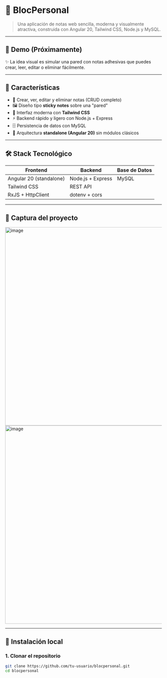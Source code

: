 # 📓 BlocPersonal

> Una aplicación de notas web sencilla, moderna y visualmente atractiva, construida con Angular 20, Tailwind CSS, Node.js y MySQL.

---

## 🚀 Demo (Próximamente)
✨ La idea visual es simular una pared con notas adhesivas que puedes crear, leer, editar o eliminar fácilmente.

---

## 🧠 Características

- 📌 Crear, ver, editar y eliminar notas (CRUD completo)
- 🖼️ Diseño tipo **sticky notes** sobre una "pared"
- 🎨 Interfaz moderna con **Tailwind CSS**
- ⚡ Backend rápido y ligero con Node.js + Express
- 🗄️ Persistencia de datos con MySQL
- 🔁 Arquitectura **standalone (Angular 20)** sin módulos clásicos

---

## 🛠️ Stack Tecnológico

| Frontend             | Backend         | Base de Datos   |
|----------------------|------------------|------------------|
| Angular 20 (standalone) | Node.js + Express | MySQL            |
| Tailwind CSS         | REST API         |                  |
| RxJS + HttpClient    | dotenv + cors    |                  |

---

## 📸 Captura del proyecto

<img width="1262" height="636" alt="image" src="https://github.com/user-attachments/assets/2d1b622f-1ac3-4aef-b0be-30b8b5d23a00" />
<img width="1262" height="636" alt="image" src="https://github.com/user-attachments/assets/752a900f-ff35-430c-a883-9eb1a3255032" />

---

## 🔧 Instalación local

### 1. Clonar el repositorio

```bash
git clone https://github.com/tu-usuario/blocpersonal.git
cd blocpersonal
